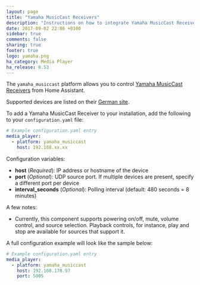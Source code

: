 ```yaml
---
layout: page
title: "Yamaha MusicCast Receivers"
description: "Instructions on how to integrate Yamaha MusicCast Receivers into Home Assistant."
date: 2017-09-02 22:00 +0100
sidebar: true
comments: false
sharing: true
footer: true
logo: yamaha.png
ha_category: Media Player
ha_release: 0.53
---
```


The `yamaha_musiccast` platform allows you to control [Yamaha MusicCast Receivers](https://usa.yamaha.com/products/audio_visual/hifi_components/index.html) from Home Assistant.

Supported devices are listed on their [German site](https://de.yamaha.com/de/products/contents/audio_visual/musiccast/products.html).

To add a Yamaha MusicCast Receiver to your installation, add the following to your `configuration.yaml` file:

```yaml
# Example configuration.yaml entry
media_player:
  - platform: yamaha_musiccast
    host: 192.168.xx.xx
```
Configuration variables:

- **host** (*Required*): IP address or hostname of the device
- **port** (*Optional*): UDP source port. If multiple devices are present, specify a different port per device
- **interval_seconds** (*Optional*): Polling interval (default: 480 seconds = 8 minutes)

A few notes:

- Currently, this component supports powering on/off, mute, volume control, and source selection. Playback controls, for instance, play and stop are available for sources that support it.

A full configuration example will look like the sample below:
```yaml
# Example configuration.yaml entry
media_player:
  - platform: yamaha_musiccast
    host: 192.168.178.97
    port: 5005
```
